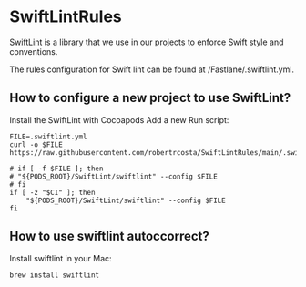 # SwiftLintRules

[SwiftLint](https://github.com/realm/SwiftLint) is a library that we use in our projects to enforce Swift style and conventions.

The rules configuration for Swift lint can be found at /Fastlane/.swiftlint.yml.


## How to configure a new project to use SwiftLint?

Install the SwiftLint with Cocoapods
Add a new Run script:

```
FILE=.swiftlint.yml
curl -o $FILE https://raw.githubusercontent.com/robertrcosta/SwiftLintRules/main/.swiftlint.yml

# if [ -f $FILE ]; then
# "${PODS_ROOT}/SwiftLint/swiftlint" --config $FILE
# fi
if [ -z "$CI" ]; then
    "${PODS_ROOT}/SwiftLint/swiftlint" --config $FILE 
fi

```

## How to use swiftlint autoccorrect? 

Install swiftlint in your Mac:
```
brew install swiftlint
```
